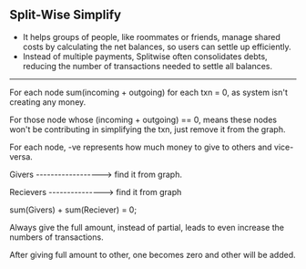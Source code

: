 ## Split-Wise Simplify

-  It helps groups of people, like roommates or friends, manage shared costs by calculating the net balances, so users can settle up efficiently. 
- Instead of multiple payments, Splitwise often consolidates debts, reducing the number of transactions needed to settle all balances.

---

For each node sum(incoming + outgoing) for each txn = 0, as system isn't creating any money.

For those node whose (incoming + outgoing) == 0, means these nodes won't be contributing in simplifying the txn, just remove it from the graph.

For each node, -ve represents how much money to give to others and vice-versa.

Givers ------------------> find it from graph.

Recievers ---------------> find it from graph

sum(Givers) +  sum(Reciever) = 0;

Always give the full amount, instead of partial, leads to even increase the numbers of transactions.

After giving full amount to other, one becomes zero and other will be added.


